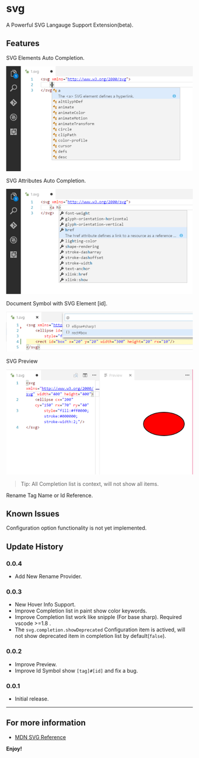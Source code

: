 # svg

A Powerful SVG Langauge Support Extension(beta).

## Features

SVG Elements Auto Completion.

![feature 1](images/f1.png)

SVG Attributes Auto Completion.

![feature 2](images/f2.png)

Document Symbol with SVG Element [id].

![feature 3](images/f3.png)

SVG Preview

![feature 4](images/f4.png)

> Tip: All Completion list is context, will not show all items.

Rename Tag Name or Id Reference.

## Known Issues

Configuration option functionality is not yet implemented.

## Update History

### 0.0.4
* Add New Rename Provider.

### 0.0.3
* New Hover Info Support.
* Improve Completion list in paint show color keywords.
* Improve Completion list work like snipple (For base sharp). Required vscode >=1.8 .
* The `svg.completion.showDeprecated` Configuration item is actived, will not show deprecated item in completion list by default(`false`).

### 0.0.2

* Improve Preview.
* Improve Id Symbol show `[tag]#[id]` and fix a bug.

### 0.0.1

* Initial release.

-----------------------------------------------------------------------------------------------------------
## For more information

* [MDN SVG Reference](https://developer.mozilla.org/en-US/docs/Web/SVG)

**Enjoy!**